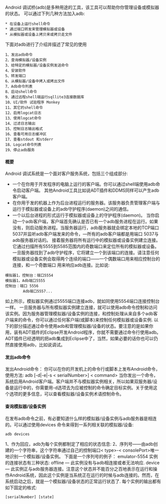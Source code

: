Android 调试桥(adb)是多种用途的工具，该工具可以帮助你你管理设备或模拟器的状态。
可以通过下列几种方法加入adb:
```  
* 在设备上运行shell命令
* 通过端口转发来管理模拟器或设备
* 从模拟器或设备上拷贝来或拷贝走文件
```
下面对adb进行了介绍并描述了常见的使用
```  
1、发出adb命令
2、查询模拟器/设备实例
3、给特定的模拟器/设备实例发送命令
4、安装软件
5、转发端口
6、从模拟器/设备中拷入或拷出文件
7、Adb命令列表
8、启动shell命令
9、通过远程shell端运行sqllite3连接数据库
10、UI/软件 试验程序 Monkey
11、其它的shell命令
12、启用logcat日志
13、使用logcat命令
14、过滤日志输出
15、控制日志输出格式
16、查看可用日志缓冲区
17、查看stdout 和stderr
18、Logcat命令列表
19、停止adb服务
```
#### 概要
Android 调试系统是一个面对客户服务系统，包括三个组成部分:
* 一个在你用于开发程序的电脑上运行的客户端。你可以通过shell端使用adb命令启动客户端。 其他Android工具比如说ADT插件和DDMS同样可以产生adb客户端。
* 在你用于发的机器上作为后台进程运行的服务器。该服务器负责管理客户端与运行于模拟器或设备上的adb守护程序(daemon)之间的通信。
* 一个以后台进程的形式运行于模拟器或设备上的守护程序(daemon)。
当你启动一个adb客户端，客户端首先确认是否已有一个adb服务进程在运行。如果没有，则启动服务进程。当服务器运行，adb服务器就会绑定本地的TCP端口5037并监听adb客户端发来的命令，—所有的adb客户端都是用端口 5037与adb服务器对话的。
接着服务器将所有运行中的模拟器或设备实例建立连接。它通过扫描所有5555到5585范围内的奇数端口来定位所有的模拟器或设备。一旦服务器找到了adb守护程序，它将建立一个到该端口的连接。请注意任何模拟器或设备实例会取得两个连续的端口——一个偶数端口用来相应控制台的连接，和一个奇数端口 用来响应adb连接。比如说:
```  
模拟器1，控制台：端口5554
模拟器1，Adb端口5555
控制台：端口 5556
		Adb端口5557...
```
如上所示，模拟器实例通过5555端口连接adb，就如同使用5554端口连接控制台一样。
一旦服务器与所有模拟器实例建立连接，就可以使用adb命令控制和访问该实例。因为服务器管理模拟器/设备实例的连接，和控制处理从来自多个adb客户端来的命令，你可以通过任何客户端(或脚本)来控制任何模拟器或设备实例.
以下的部分描述通过命令使用adb和管理模拟器/设备的状态。要注意的是如果你用，装有ADT插件的Eclipse开发Android程序，你就不需要通过命令行使用adb。ADT插件已经透明的把adb集成到Eclipse中了，当然，如果必要的话你也可以仍然直接使用adb，比如说调试。
#### 发出adb命令
发出Android命令： 你可以在你的开发机上的命令行或脚本上发布Android命令，使用方法:
adb [-d|-e|-s < serialNumber>] < command>
当你发出一个命令，系统启用Android客户端。客户端并不与模拟器实例相关，所以如果双服务器/设备是运行中的，你需要用-d选项去为应被控制的命令确定目标实例。关于使用这个选项的更多信息，可以查看模拟器/设备实例术语控制命令。
#### 查询模拟器/设备实例
在发布adb命令之前，有必要知道什么样的模拟器/设备实例与adb服务器是相连的。可以通过使用devices 命令来得到一系列相关联的模拟器/设备:
```  
adb devices
```
1、作为回应，adb为每个实例都制定了相应的状态信息:
2、序列号——由adb创建的一个字符串，这个字符串通过自己的控制端口< type>-< consolePort>唯一地识别一个模拟器/设备实例。
下面是一个序列号的例子： emulator-5554
实例的连接状态有三种状态:
offline — 此实例没有与adb相连接或者无法响应.
device — 此实例正与adb服务器连接。注意这个状态并不能百分之百地表示在运行和操作Android系统，因此这个实例是当系统正在运行的时候与adb连接的。然而，在系统启动之后，就是一个模拟器/设备状态的正常运行状态了.
每个实例的输出都有如下固定的格式:
```  
[serialNumber] [state]
```